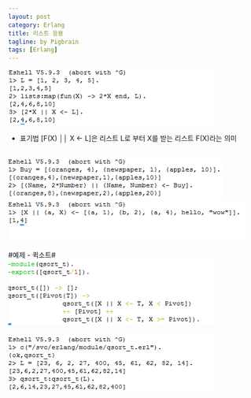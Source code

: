 ```yaml
---
layout: post
category: Erlang
title: 리스트 응용
tagline: by Pigbrain
tags: [Erlang]
---
```


<!--more-->

<img src="/assets/themes/Snail/img/Erlang/ListApplication/list-1.png" alt="">  

* 표기법 [F(X) ││ X <- L]은 리스트 L로 부터 X를 받는 리스트 F(X)라는 의미

<br>

<img src="/assets/themes/Snail/img/Erlang/ListApplication/list-2.png" alt="">  

<br>

<img src="/assets/themes/Snail/img/Erlang/ListApplication/list-3.png" alt="">

<br>
  
#예제 - 퀵소트#
<img src="/assets/themes/Snail/img/Erlang/ListApplication/quickSort-1.png" alt="">  
<br>
<img src="/assets/themes/Snail/img/Erlang/ListApplication/quickSort-2.png" alt="">  

